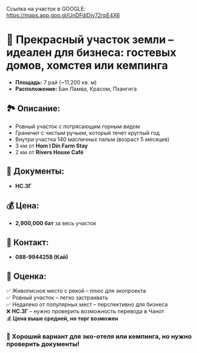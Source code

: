 Ссылка на участок в GOOGLE: https://maps.app.goo.gl/UnDFdjDiy72rpE4X6

# 📍 Прекрасный участок земли – идеален для бизнеса: гостевых домов, хомстея или кемпинга

- **Площадь:** 7 рай (~11,200 кв. м)  
- **Расположение:** Бан Ламва, Красом, Пхангнга  

## 🏞️ Описание:
- Ровный участок с потрясающим горным видом  
- Граничит с чистым ручьем, который течет круглый год  
- Внутри участка 140 масличных пальм (возраст 5 месяцев)  
- 3 км от **Hom I Din Farm Stay**  
- 2 км от **Rivers House Café**  

## 📄 Документы:
- **НС.3Г**  

## 💰 Цена:
- **2,900,000 бат** за весь участок  

## 📱 Контакт:
- **088-9944258 (Кай)**  

## 💬 Оценка:
✅ Живописное место с рекой – плюс для экопроекта  
✅ Ровный участок – легко застраивать  
✅ Недалеко от популярных мест – перспективно для бизнеса  
❌ **НС.3Г** – нужно проверить возможность перевода в Чанот  
💰 **Цена выше средней, но торг возможен**  

### 🎯 Хороший вариант для эко-отеля или кемпинга, но нужно проверить документы!  

